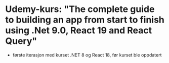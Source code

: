 <div> <h1>Udemy-kurs: "The complete guide to building an app from start to finish using .Net 9.0, React 19 and React Query" </h1>
<ul> <li>første iterasjon med kurset .NET 8 og React 18, før kurset ble oppdatert </li></ul> </div>

